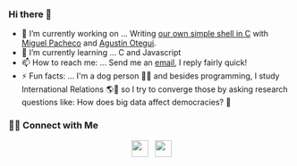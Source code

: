 ### Hi there 👋

- 🔭 I’m currently working on ... Writing <a href="https://github.com/Miguel22247/simple_shell" target="_blank">our own simple shell in C</a> with <a href="https://github.com/Miguel22247" target="_blank">Miguel Pacheco</a> and <a href="https://github.com/pichu185" target="_blank">Agustín Otegui</a>.
- 🌱 I’m currently learning ... C and Javascript
- 📫 How to reach me: ... Send me an <a href="mailto:berrielclara@gmail.com">email</a>, I reply fairly quick!
- ⚡ Fun facts: ... I'm a dog person 🐶🐾 and besides programming, I study International Relations 🌎🤝 so I try to converge those by asking research questions like: How does big data affect democracies? 🤔



<h3 align="vcenter"> 🤝🏻 Connect with Me </h3>
<p align="center">
  &nbsp; <a href="https://www.linkedin.com/in/clara-berriel-25190a15a/" target="_blank" rel="noopener noreferrer"><img src="https://i.imgur.com/NZN06Jg.png" width="30" /></a>
  &nbsp; <a href="https://twitter.com/berrielclara?lang=en" target="_blank" rel="noopener noreferrer"><img src="https://i.imgur.com/GvNj4Cn.png" width="30" /></a>
</p>
